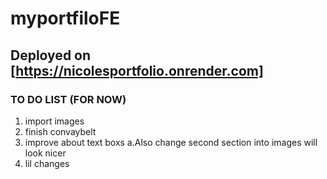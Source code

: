# myportfiloFE

## Deployed on [https://nicolesportfolio.onrender.com]

### TO DO LIST (FOR NOW)
1. import images
2. finish convaybelt
3. improve about text boxs
  a.Also change second section into images will look nicer
4. lil changes
